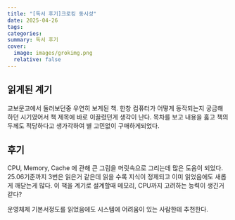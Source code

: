 ```yaml
---
title: "[독서 후기]크로킹 동시성"
date: 2025-04-26
tags: 
categories: 
summary: 독서 후기
cover:
  image: images/grokimg.png
  relative: false
---
```

## 읽게된 계기
교보문고에서 둘러보던중 우연히 보게된 책. 한창 컴퓨터가 어떻게 동작되는지 궁금해 하던 시기였어서 책 제목에 바로 이끌렸던게 생각이 난다. 목차를 보고 내용을 훓고 책의 두께도 적당하다고 생가각하여 별 고민없이 구매하게되었다.

## 후기
CPU, Memory, Cache 에 관해 큰 그림을 머릿속으로 그리는데 많은 도움이 되었다. 25.06기준까지 3번은 읽은거 같은데 읽을 수록 지식이 정제되고 이미 읽었음에도 새롭게 깨닫는게 많다. 이 책을 계기로 설계할때 메모리, CPU까지 고려하는 능력이 생긴거 같다?

운영체제 기본서정도를 읽었음에도 시스템에 어려움이 있는 사람한테 추천한다.